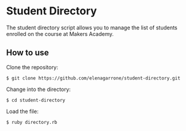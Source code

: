 Student Directory
=================

The student directory script allows you to manage the list of students enrolled on the course at Makers Academy.

How to use
----------

Clone the repository:
```shell
$ git clone https://github.com/elenagarrone/student-directory.git
```
Change into the directory:
```shell
$ cd student-directory
```
Load the file:
```shell
$ ruby directory.rb
```